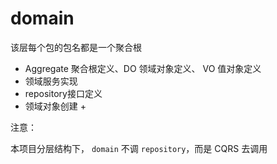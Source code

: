 # domain

该层每个包的包名都是一个聚合根
- Aggregate 聚合根定义、DO 领域对象定义、 VO 值对象定义
- 领域服务实现
- repository接口定义
- 领域对象创建 + 

注意：

本项目分层结构下， `domain` 不调 `repository`，而是 CQRS 去调用 


